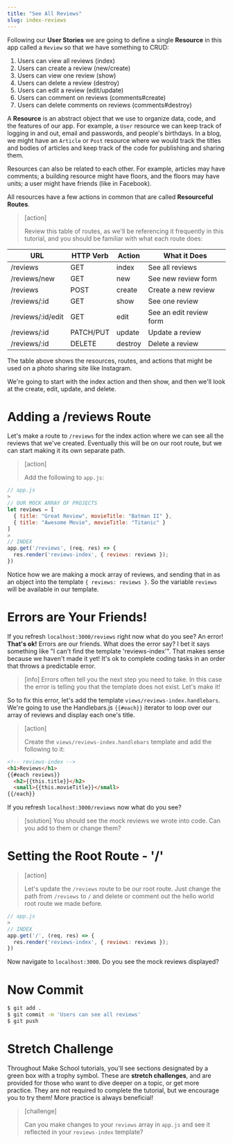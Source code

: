 ```yaml
---
title: "See All Reviews"
slug: index-reviews
---
```


Following our **User Stories** we are going to define a single **Resource** in this app called a `Review` so that we have something to CRUD:

1. Users can view all reviews (index)
1. Users can create a review (new/create)
1. Users can view one review (show)
1. Users can delete a review (destroy)
1. Users can edit a review (edit/update)
1. Users can comment on reviews (comments#create)
1. Users can delete comments on reviews (comments#destroy)

A **Resource** is an abstract object that we use to organize data, code, and the features of our app. For example, a `User` resource we can keep track of logging in and out, email and passwords, and people's birthdays. In a blog, we might have an `Article` or `Post` resource where we would track the titles and bodies of articles and keep track of the code for publishing and sharing them.

Resources can also be related to each other. For example, articles may have comments; a building resource might have floors, and the floors may have units; a user might have friends (like in Facebook).

All resources have a few actions in common that are called **Resourceful Routes**.

> [action]
>
> Review this table of routes, as we'll be referencing it frequently in this tutorial, and you should be familiar with what each route does:
>
| URL              | HTTP Verb | Action  | What it Does |
|------------------|-----------|---------|---------------|
| /reviews          | GET       | index   | See all reviews |
| /reviews/new      | GET       | new     | See new review form |
| /reviews          | POST      | create  | Create a new review |
| /reviews/:id      | GET       | show    | See one review |
| /reviews/:id/edit | GET       | edit    | See an edit review form |
| /reviews/:id      | PATCH/PUT | update  | Update a review |
| /reviews/:id      | DELETE    | destroy | Delete a review |

The table above shows the resources, routes, and actions that might be used on a photo sharing site like Instagram.

We're going to start with the index action and then show, and then we'll look at the create, edit, update, and delete.

# Adding a /reviews Route

Let's make a route to `/reviews` for the index action where we can see all the reviews that we've created. Eventually this will be on our root route, but we can start making it its own separate path.

> [action]
>
> Add the following to `app.js`:
>
```js
// app.js
>
// OUR MOCK ARRAY OF PROJECTS
let reviews = [
  { title: "Great Review", movieTitle: "Batman II" },
  { title: "Awesome Movie", movieTitle: "Titanic" }
]
>
// INDEX
app.get('/reviews', (req, res) => {
  res.render('reviews-index', { reviews: reviews });
})
```

Notice how we are making a mock array of reviews, and sending that in as an object into the template `{ reviews: reviews }`. So the variable `reviews` will be available in our template.

# Errors are Your Friends!

If you refresh `localhost:3000/reviews` right now what do you see? An error! **That's ok!** Errors are our friends. What does the error say? I bet it says something like "I can't find the template 'reviews-index'". That makes sense because we haven't made it yet! It's ok to complete coding tasks in an order that throws a predictable error.

> [info]
> Errors often tell you the next step you need to take. In this case the error is telling you that the template does not exist. Let's make it!

So to fix this error, let's add the template `views/reviews-index.handlebars`. We're going to use the Handlebars.js `{{#each}}` iterator to loop over our array of reviews and display each one's title.

> [action]
>
> Create the `views/reviews-index.handlebars` template and add the following to it:
>
```html
<!-- reviews-index -->
<h1>Reviews</h1>
{{#each reviews}}
  <h2>{{this.title}}</h2>
  <small>{{this.movieTitle}}</small>
{{/each}}
```

If you refresh `localhost:3000/reviews` now what do you see?

> [solution]
> You should see the mock reviews we wrote into code. Can you add to them or change them?

# Setting the Root Route - '/'

> [action]
>
> Let's update the `/reviews` route to be our root route. Just change the path from `/reviews` to `/` and delete or comment out the hello world root route we made before.
>
```js
// app.js
>
// INDEX
app.get('/', (req, res) => {
  res.render('reviews-index', { reviews: reviews });
})
```

Now navigate to `localhost:3000`. Do you see the mock reviews displayed?

# Now Commit

```bash
$ git add .
$ git commit -m 'Users can see all reviews'
$ git push
```

# Stretch Challenge

Throughout Make School tutorials, you'll see sections designated by a green box with a trophy symbol. These are **stretch challenges**, and are provided for those who want to dive deeper on a topic, or get more practice. They are not required to complete the tutorial, but we encourage you to try them! More practice is always beneficial!

> [challenge]
>
> Can you make changes to your `reviews` array in `app.js` and see it reflected in your `reviews-index` template?
